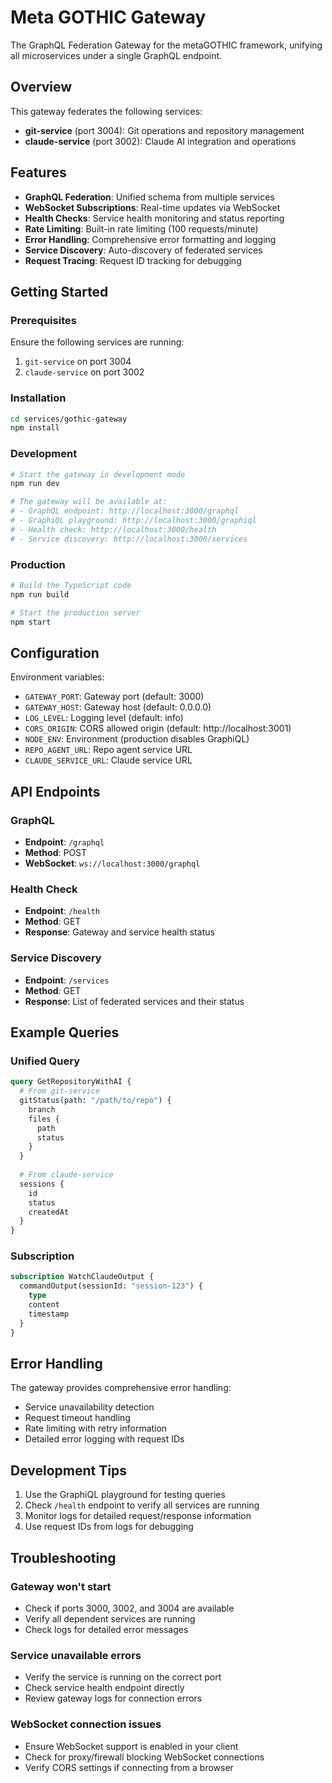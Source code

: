 # Meta GOTHIC Gateway

The GraphQL Federation Gateway for the metaGOTHIC framework, unifying all microservices under a single GraphQL endpoint.

## Overview

This gateway federates the following services:
- **git-service** (port 3004): Git operations and repository management
- **claude-service** (port 3002): Claude AI integration and operations

## Features

- **GraphQL Federation**: Unified schema from multiple services
- **WebSocket Subscriptions**: Real-time updates via WebSocket
- **Health Checks**: Service health monitoring and status reporting
- **Rate Limiting**: Built-in rate limiting (100 requests/minute)
- **Error Handling**: Comprehensive error formatting and logging
- **Service Discovery**: Auto-discovery of federated services
- **Request Tracing**: Request ID tracking for debugging

## Getting Started

### Prerequisites

Ensure the following services are running:
1. `git-service` on port 3004
2. `claude-service` on port 3002

### Installation

```bash
cd services/gothic-gateway
npm install
```

### Development

```bash
# Start the gateway in development mode
npm run dev

# The gateway will be available at:
# - GraphQL endpoint: http://localhost:3000/graphql
# - GraphiQL playground: http://localhost:3000/graphiql
# - Health check: http://localhost:3000/health
# - Service discovery: http://localhost:3000/services
```

### Production

```bash
# Build the TypeScript code
npm run build

# Start the production server
npm start
```

## Configuration

Environment variables:
- `GATEWAY_PORT`: Gateway port (default: 3000)
- `GATEWAY_HOST`: Gateway host (default: 0.0.0.0)
- `LOG_LEVEL`: Logging level (default: info)
- `CORS_ORIGIN`: CORS allowed origin (default: http://localhost:3001)
- `NODE_ENV`: Environment (production disables GraphiQL)
- `REPO_AGENT_URL`: Repo agent service URL
- `CLAUDE_SERVICE_URL`: Claude service URL

## API Endpoints

### GraphQL
- **Endpoint**: `/graphql`
- **Method**: POST
- **WebSocket**: `ws://localhost:3000/graphql`

### Health Check
- **Endpoint**: `/health`
- **Method**: GET
- **Response**: Gateway and service health status

### Service Discovery
- **Endpoint**: `/services`
- **Method**: GET
- **Response**: List of federated services and their status

## Example Queries

### Unified Query
```graphql
query GetRepositoryWithAI {
  # From git-service
  gitStatus(path: "/path/to/repo") {
    branch
    files {
      path
      status
    }
  }
  
  # From claude-service
  sessions {
    id
    status
    createdAt
  }
}
```

### Subscription
```graphql
subscription WatchClaudeOutput {
  commandOutput(sessionId: "session-123") {
    type
    content
    timestamp
  }
}
```

## Error Handling

The gateway provides comprehensive error handling:
- Service unavailability detection
- Request timeout handling
- Rate limiting with retry information
- Detailed error logging with request IDs

## Development Tips

1. Use the GraphiQL playground for testing queries
2. Check `/health` endpoint to verify all services are running
3. Monitor logs for detailed request/response information
4. Use request IDs from logs for debugging

## Troubleshooting

### Gateway won't start
- Check if ports 3000, 3002, and 3004 are available
- Verify all dependent services are running
- Check logs for detailed error messages

### Service unavailable errors
- Verify the service is running on the correct port
- Check service health endpoint directly
- Review gateway logs for connection errors

### WebSocket connection issues
- Ensure WebSocket support is enabled in your client
- Check for proxy/firewall blocking WebSocket connections
- Verify CORS settings if connecting from a browser